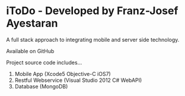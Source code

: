 iToDo - Developed by Franz-Josef Ayestaran
=====

A full stack approach to integrating mobile and server side technology.

Available on GitHub

Project source code includes...

1. Mobile App (Xcode5 Objective-C iOS7)
2. Restful Webservice (Visual Studio 2012 C# WebAPI)
3. Database (MongoDB)

